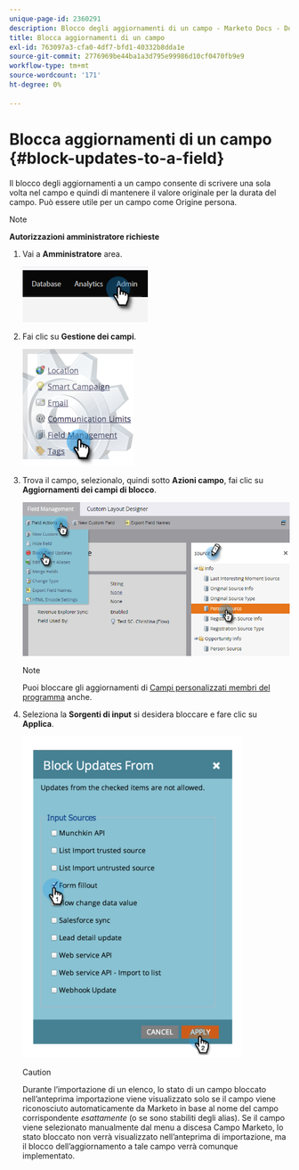 ```yaml
---
unique-page-id: 2360291
description: Blocco degli aggiornamenti di un campo - Marketo Docs - Documentazione del prodotto
title: Blocca aggiornamenti di un campo
exl-id: 763097a3-cfa0-4df7-bfd1-40332b8dda1e
source-git-commit: 2776969be44ba1a3d795e99986d10cf0470fb9e9
workflow-type: tm+mt
source-wordcount: '171'
ht-degree: 0%

---
```


# Blocca aggiornamenti di un campo {#block-updates-to-a-field}

Il blocco degli aggiornamenti a un campo consente di scrivere una sola volta nel campo e quindi di mantenere il valore originale per la durata del campo. Può essere utile per un campo come Origine persona.

>[!NOTE]
>
>**Autorizzazioni amministratore richieste**

1. Vai a **Amministratore** area.

   ![](assets/block-updates-to-a-field-1.png)

1. Fai clic su **Gestione dei campi**.

   ![](assets/block-updates-to-a-field-2.png)

1. Trova il campo, selezionalo, quindi sotto **Azioni campo**, fai clic su **Aggiornamenti dei campi di blocco**.

   ![](assets/block-updates-to-a-field-3.png)

   >[!NOTE]
   >
   >Puoi bloccare gli aggiornamenti di [Campi personalizzati membri del programma](/help/marketo/product-docs/core-marketo-concepts/programs/working-with-programs/program-member-custom-fields.md) anche.

1. Seleziona la **Sorgenti di input** si desidera bloccare e fare clic su **Applica**.

   ![](assets/block-updates-to-a-field-4.png)

   >[!CAUTION]
   >
   >Durante l’importazione di un elenco, lo stato di un campo bloccato nell’anteprima importazione viene visualizzato solo se il campo viene riconosciuto automaticamente da Marketo in base al nome del campo corrispondente _esattamente_ (o se sono stabiliti degli alias). Se il campo viene selezionato manualmente dal menu a discesa Campo Marketo, lo stato bloccato non verrà visualizzato nell’anteprima di importazione, ma il blocco dell’aggiornamento a tale campo verrà comunque implementato.
